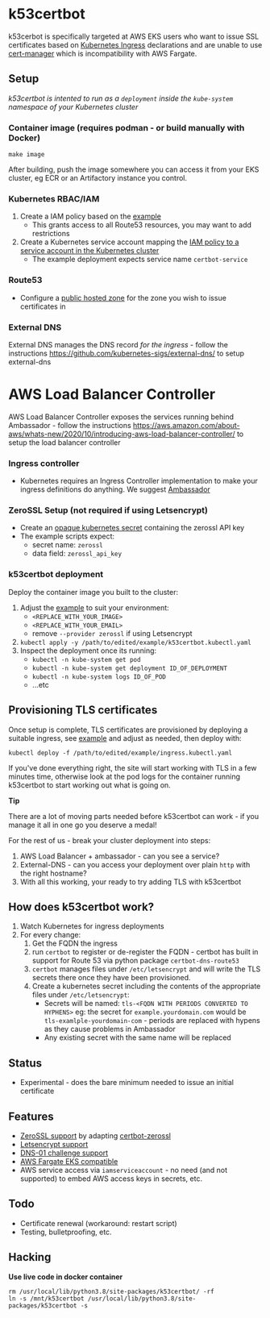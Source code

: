 # k53certbot

k53cerbot is specifically targeted at AWS EKS users who want to issue SSL 
certificates based on 
[Kubernetes Ingress](https://kubernetes.io/docs/concepts/services-networking/ingress/)
declarations and are unable to use [cert-manager](https://cert-manager.io/) which is
incompatibility with AWS Fargate.

## Setup
_k53certbot is intented to run as a `deployment` inside the `kube-system` 
namespace of your Kubernetes cluster_

### Container image (requires podman - or build manually with Docker)

```shell
make image
```

After building, push the image somewhere you can access it from your EKS
cluster, eg ECR or an Artifactory instance you control.

### Kubernetes RBAC/IAM

1. Create a IAM policy based on the [example](examples/Certbot.iam_policy.json)
    * This grants access to all Route53 resources, you may want to add 
      restrictions
2. Create a Kubernetes service account mapping the [IAM policy to a service
   account in the Kubernetes cluster](https://eksctl.io/usage/iamserviceaccounts/)
    * The example deployment expects service name `certbot-service` 

### Route53

* Configure a
  [public hosted zone](https://docs.aws.amazon.com/Route53/latest/DeveloperGuide/hosted-zones-working-with.html)
  for the zone you wish to issue certificates in

### External DNS

External DNS manages the DNS record _for the ingress_ - follow the instructions
https://github.com/kubernetes-sigs/external-dns/ to setup external-dns

# AWS Load Balancer Controller

AWS Load Balancer Controller exposes the services running behind Ambassador - 
follow the instructions 
https://aws.amazon.com/about-aws/whats-new/2020/10/introducing-aws-load-balancer-controller/
 to setup the load balancer controller

### Ingress controller

* Kubernetes requires an Ingress Controller implementation to make your ingress
  definitions do anything. 
  We suggest [Ambassador](https://www.getambassador.io/products/api-gateway/)

### ZeroSSL Setup (not required if using Letsencrypt)

* Create an 
  [opaque kubernetes secret](https://kubernetes.io/docs/concepts/configuration/secret/) containing the zerossl API key
* The example scripts expect:
    * secret name: `zerossl`
    * data field: `zerossl_api_key`

### k53certbot deployment

Deploy the container image you built to the cluster:

1. Adjust the [example](examples/k53certbot.kubectl.yaml) to suit your environment:
    * `<REPLACE_WITH_YOUR_IMAGE>`
    * `<REPLACE_WITH_YOUR_EMAIL>`
    * remove `--provider zerossl` if using Letsencrypt
2. `kubectl apply -y /path/to/edited/example/k53certbot.kubectl.yaml`
3. Inspect the deployment once its running:
    * `kubectl -n kube-system get pod`
    * `kubectl -n kube-system get deployment ID_OF_DEPLOYMENT`
    * `kubectl -n kube-system logs ID_OF_POD`
    * ...etc

## Provisioning TLS certificates

Once setup is complete, TLS certificates are provisioned by deploying a 
suitable ingress, see [example](examples/ingress.kubectl.yaml) and adjust as
needed, then deploy with:

```shell
kubectl deploy -f /path/to/edited/example/ingress.kubectl.yaml
```

If you've done everything right, the site will start working with TLS in a few
minutes time, otherwise look at the pod logs for the container running 
k53certbot to start working out what is going on.

**Tip**

There are a lot of moving parts needed before k53certbot can work - if you 
manage it all in one go you deserve a medal!

For the rest of us - break your cluster deployment into steps:

1. AWS Load Balancer + ambassador - can you see a service?
2. External-DNS - can you access your deployment over plain `http` with the 
   right hostname?
3. With all this working, your ready to try adding TLS with k53certbot

## How does k53certbot work?

1. Watch Kubernetes for ingress deployments
2. For every change:
    1. Get the FQDN the ingress
    2. run `certbot` to register or de-register the FQDN - certbot has built
       in support for Route 53 via python package `certbot-dns-route53`
    3. `certbot` manages files under `/etc/letsencrypt` and will write the TLS
       secrets there once they have been provisioned.
    4. Create a kubernetes secret including the contents of the appropriate
       files under `/etc/letsencrypt`:
        * Secrets will be named: `tls-<FQDN WITH PERIODS CONVERTED TO HYPHENS>`
          eg: the secret for `example.yourdomain.com` would be 
          `tls-examlple-yourdomain-com` - periods are replaced with hypens as
          they cause problems in Ambassador
        * Any existing secret with the same name will be replaced
       

## Status

* Experimental - does the bare minimum needed to issue an initial certificate


## Features

* [ZeroSSL support](https://zerossl.com/) by adapting 
  [certbot-zerossl](https://github.com/zerossl/certbot-zerossl)
* [Letsencrypt support](https://letsencrypt.org/)
* [DNS-01 challenge support](https://certbot.eff.org/docs/challenges.html#dns-01-challenge)
* [AWS Fargate EKS compatible](https://docs.aws.amazon.com/eks/latest/userguide/fargate.html)
* AWS service access via `iamserviceaccount` - no need (and not supported) to 
  embed AWS access keys in secrets, etc.

## Todo

* Certificate renewal (workaround: restart script)
* Testing, bulletproofing, etc.

## Hacking

**Use live code in docker container**

```shell
rm /usr/local/lib/python3.8/site-packages/k53certbot/ -rf
ln -s /mnt/k53certbot /usr/local/lib/python3.8/site-packages/k53certbot -s
```
